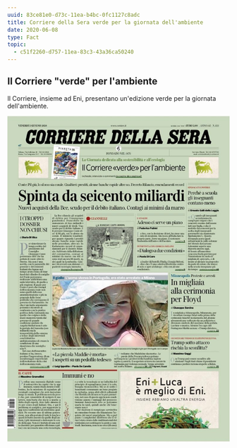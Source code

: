 ```yaml
---
uuid: 83ce81e0-d73c-11ea-b4bc-0fc1127c8adc
title: Corriere della Sera verde per la giornata dell'ambiente
date: 2020-06-08
type: Fact
topic:
  - c51f2260-d757-11ea-83c3-43a36ca50240
---
```

## Il Corriere "verde" per l'ambiente

Il Corriere, insieme ad Eni, presentano un'edizione verde per la giornata dell'ambiente.

![Corriere della Sera: Edizione 5 Giugno](../../static/media/events/83ce81e0-d73c-11ea-b4bc-0fc1127c8adc/bispensiero..jpg "Corriere della Sera: Edizione 5 Giugno")
